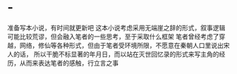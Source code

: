 # -
准备写本小说，有时间就更新吧
这本小说考虑采用无端崖之辞的形式，叙事逻辑可能比较荒谬，但会融入笔者的一些思考，至于采取什么框架
笔者曾经考虑了穿越，网络，修仙等各种形式，但由于笔者受环境所限，不愿意在秦朝人口里说出宋人的话，
所以干脆不标显著的年月日，而以站在灭世回忆录的形式来写主角的经历，从而来表达笔者的感触，行立言之事
